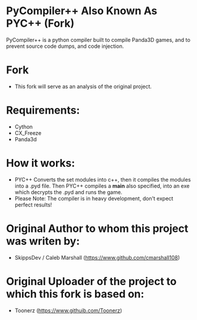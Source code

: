 # PyCompiler++ Also Known As PYC++ (Fork)
 PyCompiler++ is a python compiler built to compile Panda3D games, and to prevent source code dumps, and code injection.
 
 # Fork
 * This fork will serve as an analysis of the original project.

# Requirements:
* Cython
* CX_Freeze
* Panda3d

# How it works:
* PYC++ Converts the set modules into c++, then it compiles the modules into a .pyd file. Then PYC++ compiles a __main__ also specified, into an exe which decrypts the .pyd and runs the game.
* Please Note: The compiler is in heavy development, don't expect perfect results!

# Original Author to whom this project was writen by:
* SkippsDev / Caleb Marshall (https://www.github.com/cmarshall108)

# Original Uploader of the project to which this fork is based on:
* Toonerz (https://www.githuib.com/Toonerz)
